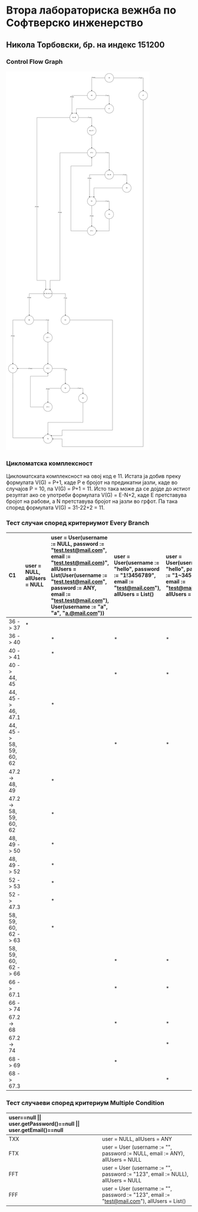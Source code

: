 # **Втора лабораториска вежнба по Софтверско инженерство**

## **Никола Торбовски, бр. на индекс 151200**

### **Control Flow Graph**

![Control Flow Diagram (CFG)](./Static/Control%20Flow%20Diagram%20(CFG).png)

### **Цикломатска комплексност**

Цикломатската комплексност на овој код е 11. Истата ја добив преку формулата V(G) = P+1, каде P е бројот на предикатни јазли, каде во случајов P = 10, па V(G) = P+1 = 11. Исто така може да се дојде до истиот резултат ако се употреби формулата V(G) = E-N+2, каде E претставува бројот на рабови, a N претставува бројот на јазли во грфот. Па така според формулата V(G) = 31-22+2 = 11.

### **Тест случаи според критериумот Every Branch**

|C1|user = NULL, allUsers = NULL|user = User(username := NULL, password := "test.test@mail.com", email := "test.test@mail.com)", allUsers = List(User(username := "test.test@mail.com", password := ANY, email := "test.test@mail.com"), User(username := "a", "a", "a.@mail.com"))|user = User(username := "hello", password := "1!3456789", email := "test@mail.com"), allUsers = List()|user = User(username := "hello", password := "1~3456789", email := "test@mail.com"), allUsers = List()|user = User(username := "hello", password := "1 3456789", email := "test@mail.com"), allUsers = List()|
|:----|:----|:----|:----|:----|:----|
|36 -> 37|*| | | | |
|36 -> 40| |*|*|*|*|
|40 -> 41| |*| | | |
|40 -> 44, 45| | |*|*|*|
|44, 45 -> 46, 47.1| |*| | | |
|44, 45 -> 58, 59, 60, 62| | |*|*|*|
|47.2 -> 48, 49| |*| | | |
|47.2 -> 58, 59, 60, 62| |*| | | |
|48, 49 -> 50| |*| | | |
|48, 49 -> 52| |*| | | |
|52 -> 53| |*| | | |
|52 -> 47.3| |*| | | |
|58, 59, 60, 62 -> 63| |*| | | |
|58, 59, 60, 62 -> 66| | |*|*|*|
|66 -> 67.1| | |*|*| |
|66 -> 74| | | | |*|
|67.2 -> 68| | |*|*| |
|67.2 -> 74| | | |*| |
|68 -> 69| | |*| | |
|68 -> 67.3| | | |*| |


### **Тест случаеви според критериум Multiple Condition**

|user==null \|\| user.getPassword()==null \|\| user.getEmail()==null| |
|:----|:----|
|TXX|user = NULL, allUsers = ANY|
|FTX|user = User (username := "", password := NULL, email := ANY), allUsers = NULL|
|FFT|user = User (username := "", password := "123", email := NULL), allUsers = NULL|
|FFF|user = User (username := "", password := "123", email := "test@mail.com"), allUsers = List()|

